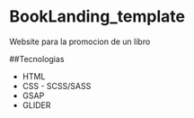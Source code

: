 # BookLanding_template
Website para la promocion de un libro

##Tecnologias
* HTML
* CSS - SCSS/SASS
* GSAP
* GLIDER
